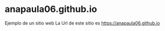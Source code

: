 # anapaula06.github.io
Ejemplo de un sitio web
La Url de este sitio es
https://anapaula06.github.io
